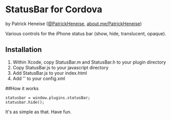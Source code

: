# StatusBar for Cordova

by Patrick Heneise ([@PatrickHeneise](http://twitter.com/PatrickHeneise), [about.me/PatrickHeneise](http://about.me/PatrickHeneise))

Various controls for the iPhone status bar (show, hide, translucent, opaque).

## Installation

1. Within Xcode, copy StatusBar.m and StatusBar.h to your plugin directory
2. Copy StatusBar.js to your javascript directory
3. Add StatusBar.js to your index.html
4. Add '<plugin name="StatusBar" value="StatusBar" />' to your config.xml

##How it works

    statusbar = window.plugins.statusBar;
    statusbar.hide();

It's as simple as that. Have fun.